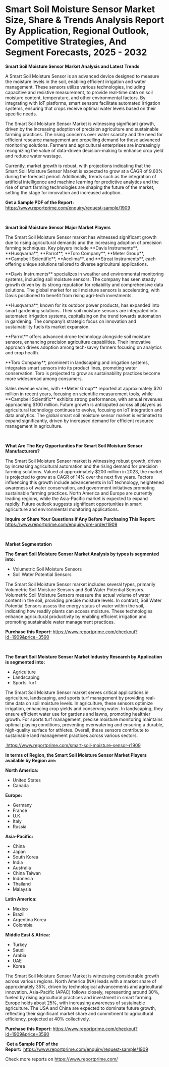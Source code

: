 <p><h1>Smart Soil Moisture Sensor Market Size, Share & Trends Analysis Report By Application, Regional Outlook, Competitive Strategies, And Segment Forecasts, 2025 - 2032</h1></p><p><strong>Smart Soil Moisture Sensor Market Analysis and Latest Trends</strong></p>
<p><p>A Smart Soil Moisture Sensor is an advanced device designed to measure the moisture levels in the soil, enabling efficient irrigation and water management. These sensors utilize various technologies, including capacitive and resistive measurement, to provide real-time data on soil moisture content, temperature, and other environmental factors. By integrating with IoT platforms, smart sensors facilitate automated irrigation systems, ensuring that crops receive optimal water levels based on their specific needs.</p><p>The Smart Soil Moisture Sensor Market is witnessing significant growth, driven by the increasing adoption of precision agriculture and sustainable farming practices. The rising concerns over water scarcity and the need for efficient resource management are propelling demand for these advanced monitoring solutions. Farmers and agricultural enterprises are increasingly recognizing the value of data-driven decision-making to enhance crop yield and reduce water wastage.</p><p>Currently, market growth is robust, with projections indicating that the Smart Soil Moisture Sensor Market is expected to grow at a CAGR of 9.60% during the forecast period. Additionally, trends such as the integration of artificial intelligence and machine learning for predictive analytics and the rise of smart farming technologies are shaping the future of the market, setting the stage for innovation and increased adoption.</p></p>
<p><strong>Get a Sample PDF of the Report:&nbsp;</strong> <a href="https://www.reportprime.com/enquiry/request-sample/1909?utm_campaign=3120&utm_medium=2&utm_source=Github&utm_content=ia&utm_term=18032025&utm_id=smart-soil-moisture-sensor">https://www.reportprime.com/enquiry/request-sample/1909</a></p>
<p>&nbsp;</p>
<p><strong>Smart Soil Moisture Sensor Major Market Players</strong></p>
<p><p>The Smart Soil Moisture Sensor market has witnessed significant growth due to rising agricultural demands and the increasing adoption of precision farming techniques. Key players include **Davis Instruments**, **Husqvarna**, **Parrot**, **Toro Company**, **Meter Group**, **Campbell Scientific**, **Acclima**, and **Streat Instruments**, each offering unique solutions tailored to diverse agricultural applications.</p><p>**Davis Instruments** specializes in weather and environmental monitoring systems, including soil moisture sensors. The company has seen steady growth driven by its strong reputation for reliability and comprehensive data solutions. The global market for soil moisture sensors is accelerating, with Davis positioned to benefit from rising agri-tech investments.</p><p>**Husqvarna**, known for its outdoor power products, has expanded into smart gardening solutions. Their soil moisture sensors are integrated into automated irrigation systems, capitalizing on the trend towards automation in gardening. The company’s strategic focus on innovation and sustainability fuels its market expansion.</p><p>**Parrot** offers advanced drone technology alongside soil moisture sensors, enhancing precision agriculture capabilities. Their innovative approach drives adoption among tech-savvy farmers focusing on analytics and crop health.</p><p>**Toro Company**, prominent in landscaping and irrigation systems, integrates smart sensors into its product lines, promoting water conservation. Toro is projected to grow as sustainability practices become more widespread among consumers.</p><p>Sales revenue varies, with **Meter Group** reported at approximately $20 million in recent years, focusing on scientific measurement tools, while **Campbell Scientific** exhibits strong performance, with annual revenues approaching $100 million. Future growth is anticipated across all players as agricultural technology continues to evolve, focusing on IoT integration and data analytics. The global smart soil moisture sensor market is estimated to expand significantly, driven by increased demand for efficient resource management in agriculture.</p></p>
<p>&nbsp;</p>
<p><strong>What Are The Key Opportunities For Smart Soil Moisture Sensor Manufacturers?</strong></p>
<p><p>The Smart Soil Moisture Sensor market is witnessing robust growth, driven by increasing agricultural automation and the rising demand for precision farming solutions. Valued at approximately $200 million in 2023, the market is projected to grow at a CAGR of 14% over the next five years. Factors influencing this growth include advancements in IoT technology, heightened awareness of water conservation, and government initiatives promoting sustainable farming practices. North America and Europe are currently leading regions, while the Asia-Pacific market is expected to expand rapidly. Future outlook suggests significant opportunities in smart agriculture and environmental monitoring applications.</p></p>
<p><strong>Inquire or Share Your Questions If Any Before Purchasing This Report:</strong> <a href="https://www.reportprime.com/enquiry/pre-order/1909?utm_campaign=3120&utm_medium=2&utm_source=Github&utm_content=ia&utm_term=18032025&utm_id=smart-soil-moisture-sensor">https://www.reportprime.com/enquiry/pre-order/1909</a></p>
<p>&nbsp;</p>
<p><strong>Market Segmentation</strong></p>
<p><strong>The Smart Soil Moisture Sensor Market Analysis by types is segmented into:</strong></p>
<p><ul><li>Volumetric Soil Moisture Sensors</li><li>Soil Water Potential Sensors</li></ul></p>
<p><p>The Smart Soil Moisture Sensor market includes several types, primarily Volumetric Soil Moisture Sensors and Soil Water Potential Sensors. Volumetric Soil Moisture Sensors measure the actual volume of water content in the soil, providing precise moisture levels. In contrast, Soil Water Potential Sensors assess the energy status of water within the soil, indicating how readily plants can access moisture. These technologies enhance agricultural productivity by enabling efficient irrigation and promoting sustainable water management practices.</p></p>
<p><strong>Purchase this Report:&nbsp;</strong><a href="https://www.reportprime.com/checkout?id=1909&price=3590&utm_campaign=3120&utm_medium=2&utm_source=Github&utm_content=ia&utm_term=18032025&utm_id=smart-soil-moisture-sensor">https://www.reportprime.com/checkout?id=1909&price=3590</a></p>
<p>&nbsp;</p>
<p><strong>The Smart Soil Moisture Sensor Market Industry Research by Application is segmented into:</strong></p>
<p><ul><li>Agriculture</li><li>Landscaping</li><li>Sports Turf</li></ul></p>
<p><p>The Smart Soil Moisture Sensor market serves critical applications in agriculture, landscaping, and sports turf management by providing real-time data on soil moisture levels. In agriculture, these sensors optimize irrigation, enhancing crop yields and conserving water. In landscaping, they ensure efficient water use for gardens and lawns, promoting healthier growth. For sports turf management, precise moisture monitoring maintains optimal playing conditions, preventing overwatering and ensuring a durable, high-quality surface for athletes. Overall, these sensors contribute to sustainable land management practices across various sectors.</p></p>
<p><a href="https://www.reportprime.com/smart-soil-moisture-sensor-r1909?utm_campaign=3120&utm_medium=2&utm_source=Github&utm_content=ia&utm_term=18032025&utm_id=smart-soil-moisture-sensor">&nbsp;https://www.reportprime.com/smart-soil-moisture-sensor-r1909</a></p>
<p><strong>In terms of Region, the Smart Soil Moisture Sensor Market Players available by Region are:</strong></p>
<p>
    <p> <strong> North America: </strong>
        <ul>
            <li>United States</li>
            <li>Canada</li>
        </ul>
        </p> 
    <p> <strong> Europe: </strong>
        <ul>
            <li>Germany</li>
            <li>France</li>
            <li>U.K.</li>
            <li>Italy</li>
            <li>Russia</li>
        </ul>
        </p> 
    <p> <strong> Asia-Pacific: </strong>
        <ul>
            <li>China</li>
            <li>Japan</li>
            <li>South Korea</li>
            <li>India</li>
            <li>Australia</li>
            <li>China Taiwan</li>
            <li>Indonesia</li>
            <li>Thailand</li>
            <li>Malaysia</li>
        </ul>
        </p> 
    <p> <strong> Latin America: </strong>
        <ul>
            <li>Mexico</li>
            <li>Brazil</li>
            <li>Argentina Korea</li>
            <li>Colombia</li>
        </ul>
        </p> 
    <p> <strong> Middle East & Africa: </strong>
        <ul>
            <li>Turkey</li>
            <li>Saudi</li>
            <li>Arabia</li>
            <li>UAE</li>
            <li>Korea</li>
        </ul>
    </p>
    </p>
<p><p>The Smart Soil Moisture Sensor Market is witnessing considerable growth across various regions. North America (NA) leads with a market share of approximately 35%, driven by technological advancements and agricultural innovation. Asia-Pacific (APAC) follows closely, representing around 30%, fueled by rising agricultural practices and investment in smart farming. Europe holds about 25%, with increasing awareness of sustainable agriculture. The USA and China are expected to dominate future growth, reflecting their significant market share and commitment to agricultural efficiency, projected at 40% collectively.</p></p>
<p><strong>Purchase this Report: </strong><a href="https://www.reportprime.com/checkout?id=1909&price=3590&utm_campaign=3120&utm_medium=2&utm_source=Github&utm_content=ia&utm_term=18032025&utm_id=smart-soil-moisture-sensor">https://www.reportprime.com/checkout?id=1909&price=3590</a></p>
<p>&nbsp;<strong>Get a Sample PDF of the Report:&nbsp;&nbsp;</strong><a href="https://www.reportprime.com/enquiry/request-sample/1909?utm_campaign=3120&utm_medium=2&utm_source=Github&utm_content=ia&utm_term=18032025&utm_id=smart-soil-moisture-sensor">https://www.reportprime.com/enquiry/request-sample/1909</a></p>
<p><strong></strong></p>
<p>Check more reports on <a href="https://www.reportprime.com/?utm_campaign=3120&utm_medium=2&utm_source=Github&utm_content=ia&utm_term=18032025&utm_id=smart-soil-moisture-sensor">https://www.reportprime.com/</a></p>